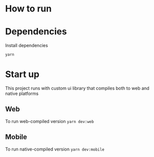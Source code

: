 # How to run

# Dependencies
Install dependencies
```
yarn
```

# Start up

This project runs with custom ui library that compiles both to web and native platforms

## Web
To run web-compiled version `yarn dev:web`

## Mobile
To run native-compiled version `yarn dev:mobile`
